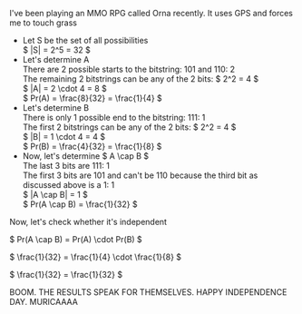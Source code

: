 I've been playing an MMO RPG called Orna recently. It uses GPS and forces me to touch grass

<ul>
    <li> Let S be the set of all possibilities <br/> 
    $ |S| = 2^5 = 32 $
    <li> Let's determine A <br/> 
    There are 2 possible starts to the bitstring: 101 and 110: 2 <br/> 
    The remaining 2 bitstrings can be any of the 2 bits: $ 2^2 = 4 $ <br/> 
    $ |A| = 2 \cdot 4 = 8 $ <br/> 
    $ Pr(A) = \frac{8}{32} = \frac{1}{4} $
    <li> Let's determine B <br/> 
    There is only 1 possible end to the bitstring: 111: 1 <br/> 
    The first 2 bitstrings can be any of the 2 bits: $ 2^2 = 4 $ <br/> 
    $ |B| = 1 \cdot 4 = 4 $ <br/> 
    $ Pr(B) = \frac{4}{32} = \frac{1}{8} $
    <li> Now, let's determine $ A \cap B $ <br/> 
    The last 3 bits are 111: 1 <br/> 
    The first 3 bits are 101 and can't be 110 because the third bit as discussed above is a 1: 1 <br/> 
    $ |A \cap B| = 1 $ <br/> 
    $ Pr(A \cap B) = \frac{1}{32} $
</ul>

Now, let's check whether it's independent

$ Pr(A \cap B) = Pr(A) \cdot Pr(B) $

$ \frac{1}{32} = \frac{1}{4} \cdot \frac{1}{8} $

$ \frac{1}{32} = \frac{1}{32} $

BOOM. THE RESULTS SPEAK FOR THEMSELVES. HAPPY INDEPENDENCE DAY. MURICAAAA
